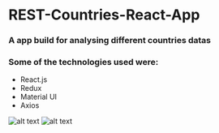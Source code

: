 # REST-Countries-React-App

### A app build for analysing different countries datas
### Some of the technologies used were:
* React.js
* Redux
* Material UI
* Axios

![alt text](screentshot/AppSS1.png)
![alt text](screentshot/AppSS2.png)

